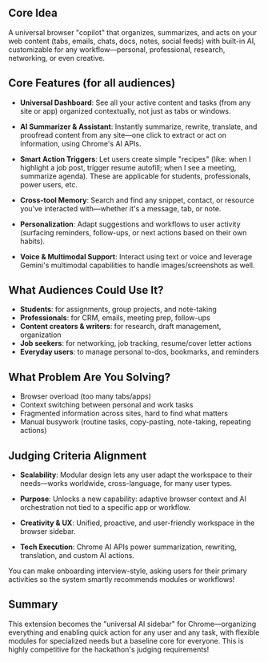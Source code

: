 ## Core Idea

A universal browser "copilot" that organizes, summarizes, and acts on your web content (tabs, emails, chats, docs, notes, social feeds) with built-in AI, customizable for any workflow—personal, professional, research, networking, or even creative.

## Core Features (for all audiences)

- **Universal Dashboard**: See all your active content and tasks (from any site or app) organized contextually, not just as tabs or windows.

- **AI Summarizer & Assistant**: Instantly summarize, rewrite, translate, and proofread content from any site—one click to extract or act on information, using Chrome's AI APIs.

- **Smart Action Triggers**: Let users create simple "recipes" (like: when I highlight a job post, trigger resume autofill; when I see a meeting, summarize agenda). These are applicable for students, professionals, power users, etc.

- **Cross-tool Memory**: Search and find any snippet, contact, or resource you've interacted with—whether it's a message, tab, or note.

- **Personalization**: Adapt suggestions and workflows to user activity (surfacing reminders, follow-ups, or next actions based on their own habits).

- **Voice & Multimodal Support**: Interact using text or voice and leverage Gemini's multimodal capabilities to handle images/screenshots as well.

## What Audiences Could Use It?

- **Students**: for assignments, group projects, and note-taking
- **Professionals**: for CRM, emails, meeting prep, follow-ups
- **Content creators & writers**: for research, draft management, organization
- **Job seekers**: for networking, job tracking, resume/cover letter actions
- **Everyday users**: to manage personal to-dos, bookmarks, and reminders

## What Problem Are You Solving?

- Browser overload (too many tabs/apps)
- Context switching between personal and work tasks
- Fragmented information across sites, hard to find what matters
- Manual busywork (routine tasks, copy-pasting, note-taking, repeating actions)

## Judging Criteria Alignment

- **Scalability**: Modular design lets any user adapt the workspace to their needs—works worldwide, cross-language, for many user types.

- **Purpose**: Unlocks a new capability: adaptive browser context and AI orchestration not tied to a specific app or workflow.

- **Creativity & UX**: Unified, proactive, and user-friendly workspace in the browser sidebar.

- **Tech Execution**: Chrome AI APIs power summarization, rewriting, translation, and custom AI actions.

You can make onboarding interview-style, asking users for their primary activities so the system smartly recommends modules or workflows!

## Summary

This extension becomes the "universal AI sidebar" for Chrome—organizing everything and enabling quick action for any user and any task, with flexible modules for specialized needs but a baseline core for everyone. This is highly competitive for the hackathon's judging requirements!
